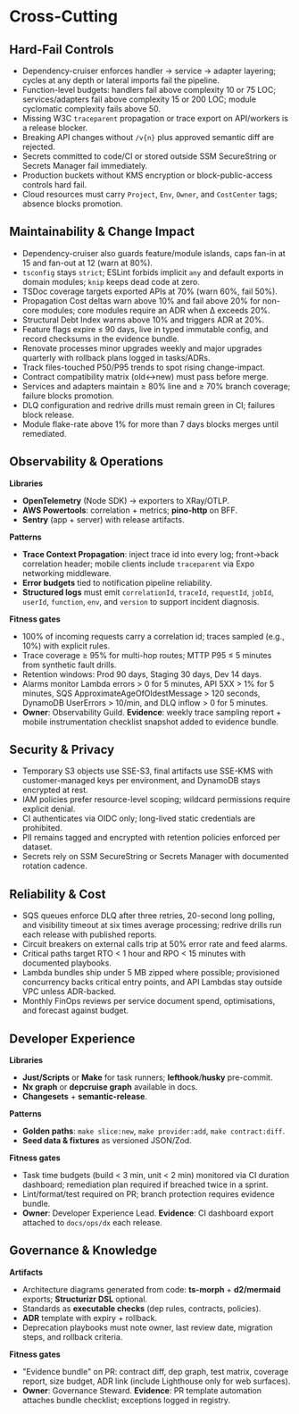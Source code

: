 # Cross-Cutting

## Hard-Fail Controls

* Dependency-cruiser enforces handler → service → adapter layering; cycles at any depth or lateral imports fail the pipeline.
* Function-level budgets: handlers fail above complexity 10 or 75 LOC; services/adapters fail above complexity 15 or 200 LOC; module cyclomatic complexity fails above 50.
* Missing W3C `traceparent` propagation or trace export on API/workers is a release blocker.
* Breaking API changes without `/v{n}` plus approved semantic diff are rejected.
* Secrets committed to code/CI or stored outside SSM SecureString or Secrets Manager fail immediately.
* Production buckets without KMS encryption or block-public-access controls hard fail.
* Cloud resources must carry `Project`, `Env`, `Owner`, and `CostCenter` tags; absence blocks promotion.

## Maintainability & Change Impact

* Dependency-cruiser also guards feature/module islands, caps fan-in at 15 and fan-out at 12 (warn at 80%).
* `tsconfig` stays `strict`; ESLint forbids implicit `any` and default exports in domain modules; `knip` keeps dead code at zero.
* TSDoc coverage targets exported APIs at 70% (warn 60%, fail 50%).
* Propagation Cost deltas warn above 10% and fail above 20% for non-core modules; core modules require an ADR when Δ exceeds 20%.
* Structural Debt Index warns above 10% and triggers ADR at 20%.
* Feature flags expire ≤ 90 days, live in typed immutable config, and record checksums in the evidence bundle.
* Renovate processes minor upgrades weekly and major upgrades quarterly with rollback plans logged in tasks/ADRs.
* Track files-touched P50/P95 trends to spot rising change-impact.
* Contract compatibility matrix (old↔new) must pass before merge.
* Services and adapters maintain ≥ 80% line and ≥ 70% branch coverage; failure blocks promotion.
* DLQ configuration and redrive drills must remain green in CI; failures block release.
* Module flake-rate above 1% for more than 7 days blocks merges until remediated.

## Observability & Operations

**Libraries**

* **OpenTelemetry** (Node SDK) → exporters to XRay/OTLP.
* **AWS Powertools**: correlation + metrics; **pino-http** on BFF.
* **Sentry** (app + server) with release artifacts.

**Patterns**

* **Trace Context Propagation**: inject trace id into every log; front→back correlation header; mobile clients include `traceparent` via Expo networking middleware.
* **Error budgets** tied to notification pipeline reliability.
* **Structured logs** must emit `correlationId`, `traceId`, `requestId`, `jobId`, `userId`, `function`, `env`, and `version` to support incident diagnosis.

**Fitness gates**

* 100% of incoming requests carry a correlation id; traces sampled (e.g., 10%) with explicit rules.
* Trace coverage ≥ 95% for multi-hop routes; MTTP P95 ≤ 5 minutes from synthetic fault drills.
* Retention windows: Prod 90 days, Staging 30 days, Dev 14 days.
* Alarms monitor Lambda errors > 0 for 5 minutes, API 5XX > 1% for 5 minutes, SQS ApproximateAgeOfOldestMessage > 120 seconds, DynamoDB UserErrors > 10/min, and DLQ inflow > 0 for 5 minutes.
* **Owner**: Observability Guild. **Evidence**: weekly trace sampling report + mobile instrumentation checklist snapshot added to evidence bundle.

## Security & Privacy

* Temporary S3 objects use SSE-S3, final artifacts use SSE-KMS with customer-managed keys per environment, and DynamoDB stays encrypted at rest.
* IAM policies prefer resource-level scoping; wildcard permissions require explicit denial.
* CI authenticates via OIDC only; long-lived static credentials are prohibited.
* PII remains tagged and encrypted with retention policies enforced per dataset.
* Secrets rely on SSM SecureString or Secrets Manager with documented rotation cadence.

## Reliability & Cost

* SQS queues enforce DLQ after three retries, 20-second long polling, and visibility timeout at six times average processing; redrive drills run each release with published reports.
* Circuit breakers on external calls trip at 50% error rate and feed alarms.
* Critical paths target RTO < 1 hour and RPO < 15 minutes with documented playbooks.
* Lambda bundles ship under 5 MB zipped where possible; provisioned concurrency backs critical entry points, and API Lambdas stay outside VPC unless ADR-backed.
* Monthly FinOps reviews per service document spend, optimisations, and forecast against budget.

## Developer Experience

**Libraries**

* **Just/Scripts** or **Make** for task runners; **lefthook**/**husky** pre-commit.
* **Nx graph** or **depcruise graph** available in docs.
* **Changesets** + **semantic-release**.

**Patterns**

* **Golden paths**: `make slice:new`, `make provider:add`, `make contract:diff`.
* **Seed data & fixtures** as versioned JSON/Zod.

**Fitness gates**

* Task time budgets (build < 3 min, unit < 2 min) monitored via CI duration dashboard; remediation plan required if breached twice in a sprint.
* Lint/format/test required on PR; branch protection requires evidence bundle.
* **Owner**: Developer Experience Lead. **Evidence**: CI dashboard export attached to `docs/ops/dx` each release.

## Governance & Knowledge

**Artifacts**

* Architecture diagrams generated from code: **ts-morph** + **d2/mermaid** exports; **Structurizr DSL** optional.
* Standards as **executable checks** (dep rules, contracts, policies).
* **ADR** template with expiry + rollback.
* Deprecation playbooks must note owner, last review date, migration steps, and rollback criteria.

**Fitness gates**

* "Evidence bundle" on PR: contract diff, dep graph, test matrix, coverage report, size budget, ADR link (include Lighthouse only for web surfaces).
* **Owner**: Governance Steward. **Evidence**: PR template automation attaches bundle checklist; exceptions logged in registry.
